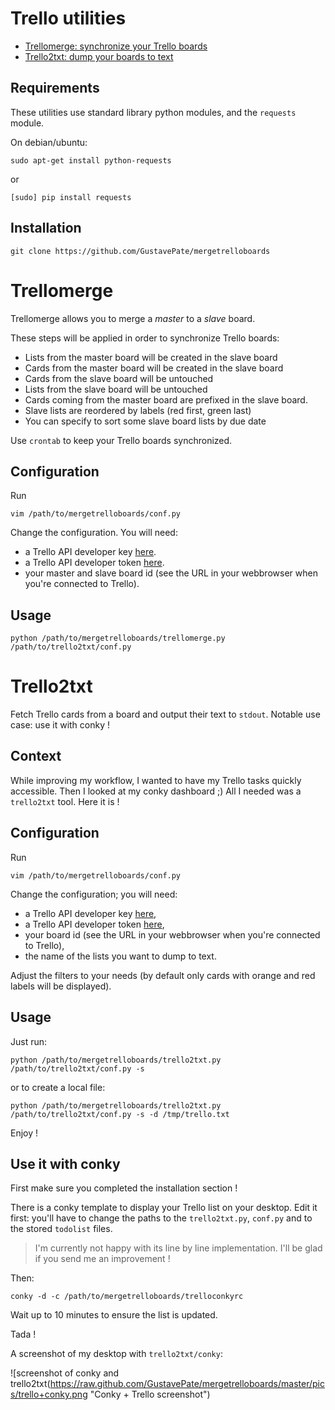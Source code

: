 Trello utilities
==================

* [Trellomerge: synchronize your Trello boards](#trellomerge)
* [Trello2txt: dump your boards to text](#trello2txt)


## Requirements

These utilities use standard library python modules, and the `requests` module.

On debian/ubuntu:

    sudo apt-get install python-requests

or

    [sudo] pip install requests

## Installation

    git clone https://github.com/GustavePate/mergetrelloboards


Trellomerge
===========

Trellomerge allows you to merge a _master_ to a _slave_ board.

These steps will be applied in order to synchronize Trello boards:

* Lists from the master board will be created in the slave board
* Cards from the master board will be created in the slave board
* Cards from the slave board will be untouched
* Lists from the slave board will be untouched
* Cards coming from the master board are prefixed in the slave board.
* Slave lists are reordered by labels (red first, green last)
* You can specify to sort some slave board lists by due date

Use `crontab` to keep your Trello boards synchronized.

## Configuration

Run

    vim /path/to/mergetrelloboards/conf.py

Change the configuration. You will need:
- a Trello API developer key [here](https://tello.com/docs/).
- a Trello API developer token [here](https://trello.com/docs/).
- your master and slave board id (see the URL in your webbrowser when you're connected to Trello).

## Usage

    python /path/to/mergetrelloboards/trellomerge.py /path/to/trello2txt/conf.py

Trello2txt
==========

Fetch Trello cards from a board and output their text to `stdout`. Notable use case: use it with conky !

## Context

While improving my workflow, I wanted to have my Trello tasks quickly accessible.
Then I looked at my conky dashboard ;)
All I needed was a `trello2txt` tool. Here it is !

## Configuration

Run

    vim /path/to/mergetrelloboards/conf.py

Change the configuration; you will need:
- a Trello API developer key [here](https://trello.com/docs/),
- a Trello API developer token [here](https://trello.com/docs/),
- your board id (see the URL in your webbrowser when you're connected to Trello),
- the name of the lists you want to dump to text.

Adjust the filters to your needs (by default only cards with orange and red labels will be displayed).

## Usage

Just run:

    python /path/to/mergetrelloboards/trello2txt.py /path/to/trello2txt/conf.py -s

or to create a local file:

    python /path/to/mergetrelloboards/trello2txt.py /path/to/trello2txt/conf.py -s -d /tmp/trello.txt

Enjoy !

## Use it with conky

First make sure you completed the installation section !

There is a conky template to display your Trello list on your desktop.
Edit it first: you'll have to change the paths to the `trello2txt.py`, `conf.py` and to the stored `todolist` files.

>I'm currently not happy with its line by line implementation. I'll be glad if you send me an improvement !

Then:

    conky -d -c /path/to/mergetrelloboards/trelloconkyrc

Wait up to 10 minutes to ensure the list is updated.

Tada !

A screenshot of my desktop with `trello2txt/conky`:

![screenshot of conky and trello2txt(https://raw.github.com/GustavePate/mergetrelloboards/master/pics/trello+conky.png "Conky + Trello screenshot")

